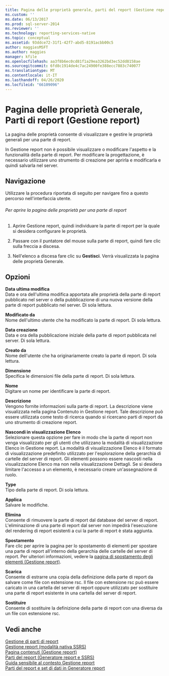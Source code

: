 ```yaml
---
title: Pagina delle proprietà generale, parti del report (Gestione report) | Microsoft Docs
ms.custom: ''
ms.date: 06/13/2017
ms.prod: sql-server-2014
ms.reviewer: ''
ms.technology: reporting-services-native
ms.topic: conceptual
ms.assetid: 93ddce72-31f1-42f7-abd5-8191acbb00c5
author: maggiesMSFT
ms.author: maggies
manager: kfile
ms.openlocfilehash: aa3f8b6ec0cd81f1a29ea3262bd3ec52dd8158ae
ms.sourcegitcommit: 6fd8c1914de4c7ac24900fe388ecc7883c740077
ms.translationtype: MT
ms.contentlocale: it-IT
ms.lasthandoff: 04/26/2020
ms.locfileid: "66109096"
---
```

# <a name="general-properties-page-report-parts-report-manager"></a>Pagina delle proprietà Generale, Parti di report (Gestione report)
  La pagina delle proprietà consente di visualizzare e gestire le proprietà generali per una parte di report.  
  
 In Gestione report non è possibile visualizzare o modificare l'aspetto e la funzionalità della parte di report. Per modificare la progettazione, è necessario utilizzare uno strumento di creazione per aprirla e modificarla e quindi salvarla nel server.  
  
## <a name="navigation"></a>Navigazione  
 Utilizzare la procedura riportata di seguito per navigare fino a questo percorso nell'interfaccia utente.  
  
###### <a name="to-open-the-properties-page-for-a-report-part"></a>Per aprire la pagina delle proprietà per una parte di report  
  
1.  Aprire Gestione report, quindi individuare la parte di report per la quale si desidera configurare le proprietà.  
  
2.  Passare con il puntatore del mouse sulla parte di report, quindi fare clic sulla freccia a discesa.  
  
3.  Nell'elenco a discesa fare clic su **Gestisci**. Verrà visualizzata la pagina delle proprietà Generale.  
  
## <a name="options"></a>Opzioni  
 **Data ultima modifica**  
 Data e ora dell'ultima modifica apportata alle proprietà della parte di report pubblicato nel server o della pubblicazione di una nuova versione della parte di report pubblicato nel server. Di sola lettura.  
  
 **Modificato da**  
 Nome dell'ultimo utente che ha modificato la parte di report. Di sola lettura.  
  
 **Data creazione**  
 Data e ora della pubblicazione iniziale della parte di report pubblicata nel server. Di sola lettura.  
  
 **Creato da**  
 Nome dell'utente che ha originariamente creato la parte di report. Di sola lettura.  
  
 **Dimensione**  
 Specifica le dimensioni file della parte di report. Di sola lettura.  
  
 **Nome**  
 Digitare un nome per identificare la parte di report.  
  
 **Descrizione**  
 Vengono fornite informazioni sulla parte di report. La descrizione viene visualizzata nella pagina Contenuto in Gestione report. Tale descrizione può essere utilizzata come testo di ricerca quando si ricercano parti di report da uno strumento di creazione report.  
  
 **Nascondi in visualizzazione Elenco**  
 Selezionare questa opzione per fare in modo che la parte di report non venga visualizzato per gli utenti che utilizzano la modalità di visualizzazione Elenco in Gestione report. La modalità di visualizzazione Elenco è il formato di visualizzazione predefinito utilizzato per l'esplorazione della gerarchia di cartelle del server di report. Gli elementi possono essere nascosti nella visualizzazione Elenco ma non nella visualizzazione Dettagli. Se si desidera limitare l'accesso a un elemento, è necessario creare un'assegnazione di ruolo.  
  
 **Type**  
 Tipo della parte di report. Di sola lettura.  
  
 **Applica**  
 Salvare le modifiche.  
  
 **Elimina**  
 Consente di rimuovere la parte di report dal database del server di report. L'eliminazione di una parte di report dal server non impedirà l'esecuzione del rendering di report esistenti a cui la parte di report è stata aggiunta.  
  
 **Spostamento**  
 Fare clic per aprire la pagina per lo spostamento di elementi per spostare una parte di report all'interno della gerarchia delle cartelle del server di report. Per ulteriori informazioni, vedere la [pagina di spostamento degli elementi &#40;Gestione report&#41;](../../2014/reporting-services/move-items-page-report-manager.md).  
  
 **Scarica**  
 Consente di estrarre una copia della definizione della parte di report da salvare come file con estensione rsc. Il file con estensione rsc può essere caricato in una cartella del server di report oppure utilizzato per sostituire una parte di report esistente in una cartella del server di report.  
  
 **Sostituire**  
 Consente di sostituire la definizione della parte di report con una diversa da un file con estensione rsc.  
  
## <a name="see-also"></a>Vedi anche  
 [Gestione di parti di report](report-design/managing-report-parts.md)   
 [Gestione report &#40;modalità nativa SSRS&#41;](../../2014/reporting-services/report-manager-ssrs-native-mode.md)   
 [Pagina contenuti &#40;Gestione report&#41;](../../2014/reporting-services/contents-page-report-manager.md)   
 [Parti del report &#40;Generatore report e SSRS&#41;](report-parts-report-builder-and-ssrs.md)   
 [Guida sensibile al contesto Gestione report](../../2014/reporting-services/report-manager-f1-help.md)   
 [Parti del report e set di dati in Generatore report](report-data/report-parts-and-datasets-in-report-builder.md)  
  
  
